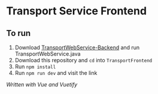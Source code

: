 # Transport Service Frontend

## To run
1. Download [TransportWebService-Backend](https://www.github.com/Bramwell-Simpson/TransportWebService-Backend) and run TransportWebService.java
2. Download this repository and `cd` into `TransportFrontend`
3. Run `npm install`
4. Run `npm run dev` and visit the link

*Written with Vue and Vuetify*
